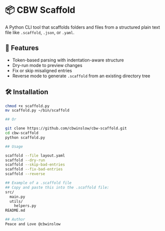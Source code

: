 # 📦 CBW Scaffold

A Python CLI tool that scaffolds folders and files from a structured plain text file like `.scaffold`, `.json`, or `.yaml`.

## 🔧 Features

- Token-based parsing with indentation-aware structure
- Dry-run mode to preview changes
- Fix or skip misaligned entries
- Reverse mode to generate `.scaffold` from an existing directory tree

## 🛠 Installation

```bash
chmod +x scaffold.py
mv scaffold.py ~/bin/scaffold

## Or

git clone https://github.com/cbwinslow/cbw-scaffold.git
cd cbw-scaffold
python scaffold.py

## Usage

scaffold --file layout.yaml
scaffold --dry-run
scaffold --skip-bad-entries
scaffold --fix-bad-entries
scaffold --reverse

## Example of a .scaffold file 
## Copy and paste this into the .scaffold file:
src/
  main.py
  utils/
    helpers.py
README.md

## Author
Peace and Love @cbwinslow